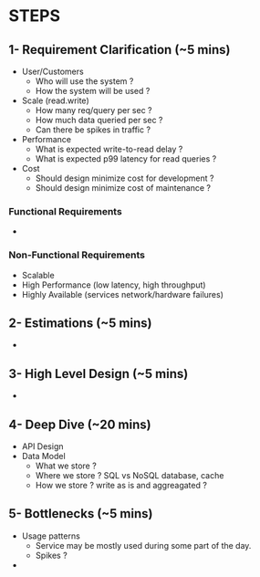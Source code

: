 # STEPS

## 1- Requirement Clarification (~5 mins)
- User/Customers
  - Who will use the system ?
  - How the system will be used ?
- Scale (read.write)
  - How many req/query per sec ?
  - How much data queried per sec ?
  - Can there be spikes in traffic ?
- Performance
  - What is expected write-to-read delay ?
  - What is expected p99 latency for read queries ?
- Cost
  - Should design minimize cost for development ?
  - Should design minimize cost of maintenance ?

### Functional Requirements
- 

### Non-Functional Requirements
- Scalable
- High Performance (low latency, high throughput)
- Highly Available (services network/hardware failures)



## 2- Estimations  (~5 mins)
-



## 3- High Level Design  (~5 mins)
-


## 4- Deep Dive  (~20 mins)
- API Design
- Data Model
  - What we store ?
  - Where we store ? SQL vs NoSQL database, cache
  - How we store ? write as is and aggreagated ?






## 5- Bottlenecks (~5 mins)
- Usage patterns
  - Service may be mostly used during some part of the day.
  - Spikes ?
- 



